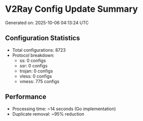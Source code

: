 # V2Ray Config Update Summary
Generated on: 2025-10-06 04:13:24 UTC

## Configuration Statistics
- Total configurations: 8723
- Protocol breakdown:
  - ss: 0 configs
  - ssr: 0 configs
  - trojan: 0 configs
  - vless: 0 configs
  - vmess: 775 configs

## Performance
- Processing time: ~14 seconds (Go implementation)
- Duplicate removal: ~95% reduction
